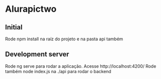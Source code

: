 # Alurapictwo

## Initial
Rode npm install na raíz do projeto e na pasta api também

## Development server

Rode ng serve para rodar a aplicação. Acesse http://localhost:4200/
Rode também node index.js na ./api para rodar o backend


